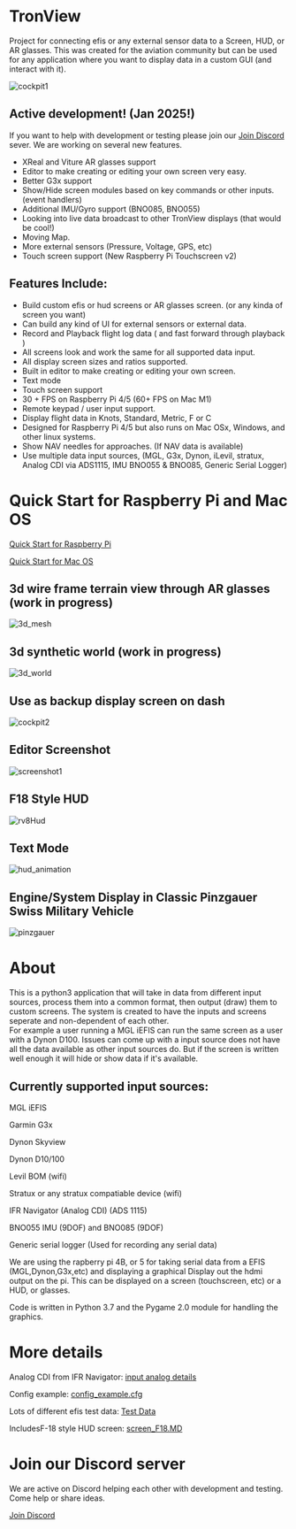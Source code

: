 # TronView
Project for connecting efis or any external sensor data to a Screen, HUD, or AR glasses.  This was created for the aviation community but can be used for any application where you want to display data in a custom GUI (and interact with it).

![cockpit1](docs/efis_cockpit1.jpeg?raw=true)
## Active development! (Jan 2025!)
If you want to help with development or testing please join our [Join Discord](https://discord.gg/pdnxWa32aW) sever.
We are working on several new features. 
- XReal and Viture AR glasses support
- Editor to make creating or editing your own screen very easy.
- Better G3x support
- Show/Hide screen modules based on key commands or other inputs. (event handlers)
- Additional IMU/Gyro support (BNO085, BNO055)
- Looking into live data broadcast to other TronView displays (that would be cool!)
- Moving Map.
- More external sensors (Pressure, Voltage, GPS, etc)
- Touch screen support (New Raspberry Pi Touchscreen v2)


## Features Include:
- Build custom efis or hud screens or AR glasses screen. (or any kinda of screen you want)
- Can build any kind of UI for external sensors or external data.
- Record and Playback flight log data ( and fast forward through playback )
- All screens look and work the same for all supported data input.
- All display screen sizes and ratios supported.
- Built in editor to make creating or editing your own screen.
- Text mode
- Touch screen support
- 30 + FPS on Raspberry Pi 4/5 (60+ FPS on Mac M1)
- Remote keypad / user input support.
- Display flight data in Knots, Standard, Metric, F or C
- Designed for Raspberry Pi 4/5 but also runs on Mac OSx, Windows, and other linux systems.
- Show NAV needles for approaches. (If NAV data is available)
- Use multiple data input sources, (MGL, G3x, Dynon, iLevil, stratux, Analog CDI via ADS1115, IMU BNO055 & BNO085, Generic Serial Logger)


# Quick Start for Raspberry Pi and Mac OS

[Quick Start for Raspberry Pi](docs/quick_start_pi.MD)

[Quick Start for Mac OS](docs/quick_start_macos.MD)

## 3d wire frame terrain view through AR glasses (work in progress)

![3d_mesh](docs/screenshots/tv_mesh.png?raw=true)

## 3d synthetic world (work in progress)

![3d_world](docs/screenshots/tv3d.png?raw=true)

## Use as backup display screen on dash

![cockpit2](docs/efis_cockpit2.jpeg?raw=true)

## Editor Screenshot
![screenshot1](docs/screenshots/screenshot_2_editor.png?raw=true)

## F18 Style HUD
![rv8Hud](docs/efis_HUD_rv8.jpg?raw=true)

## Text Mode
![hud_animation](docs/efis_screenshot_text.png?raw=true)

## Engine/System Display in Classic Pinzgauer Swiss Military Vehicle
![pinzgauer](docs/imgs/pinz1.jpeg?raw=true)


# About

This is a python3 application that will take in data from different input sources, process them into a common format, then output (draw) 
them to custom screens.  The system is created to have the inputs and screens seperate and non-dependent of each other.  
For example a user running a MGL iEFIS can run the same screen as a user with a Dynon D100.  Issues can come up with a input source does not 
have all the data available as other input sources do.  But if the screen is written well enough it will hide or show data if it's available.


## Currently supported input sources:

MGL iEFIS

Garmin G3x

Dynon Skyview

Dynon D10/100

Levil BOM (wifi)

Stratux or any stratux compatiable device (wifi)

IFR Navigator (Analog CDI) (ADS 1115)

BNO055 IMU (9DOF) and BNO085 (9DOF)

Generic serial logger (Used for recording any serial data)

We are using the rapberry pi 4B, or 5 for taking serial data from a EFIS (MGL,Dynon,G3x,etc) and displaying a graphical Display out the hdmi output on the pi.  This can be displayed on a screen (touchscreen, etc) or a HUD, or glasses.  

Code is written in Python 3.7 and the Pygame 2.0 module for handling the graphics.


# More details

Analog CDI from IFR Navigator: [input analog details](docs/input_analog.MD)

Config example:  [config_example.cfg](config_example.cfg)

Lots of different efis test data: [Test Data](docs/efis_data.MD)

IncludesF-18 style HUD screen: [screen_F18.MD](docs/screen_F18.MD)

# Join our Discord server

We are active on Discord helping each other with development and testing.  Come help or share ideas.

[Join Discord](https://discord.gg/pdnxWa32aW)

